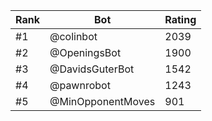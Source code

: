 Rank|Bot|Rating
---|---|---
#1|@colinbot|2039
#2|@OpeningsBot|1900
#3|@DavidsGuterBot|1542
#4|@pawnrobot|1243
#5|@MinOpponentMoves|901
